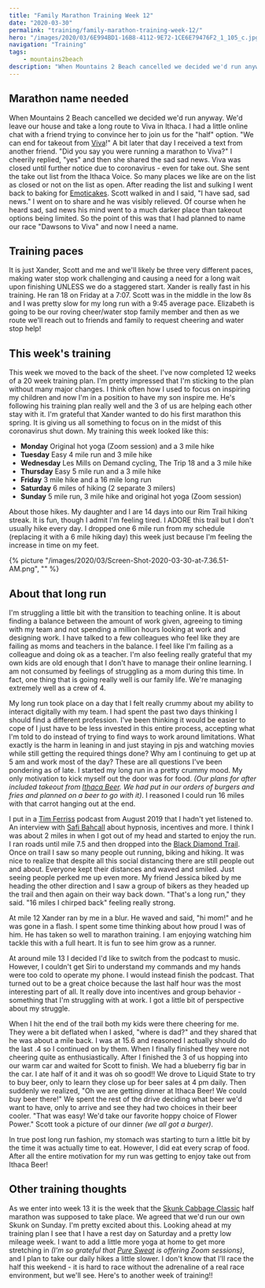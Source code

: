 ```yaml
---
title: "Family Marathon Training Week 12"
date: "2020-03-30"
permalink: "training/family-marathon-training-week-12/"
hero: "/images/2020/03/6E994BD1-16B8-4112-9E72-1CE6E79476F2_1_105_c.jpg"
navigation: "Training"
tags:
    - mountains2beach
description: "When Mountains 2 Beach cancelled we decided we'd run anyway. We'd leave our house and take a long route to Viva in Ithaca. I had a little online chat with a friend trying to convince her to join us for the 'half' option."
---
```


## Marathon name needed

When Mountains 2 Beach cancelled we decided we'd run anyway. We'd leave our house and take a long route to Viva in Ithaca. I had a little online chat with a friend trying to convince her to join us for the "half" option. "We can end for takeout from [Viva](https://www.vivataqueria.com/)!" A bit later that day I received a text from another friend. "Did you say you were running a marathon to Viva?" I cheerily replied, "yes" and then she shared the sad sad news. Viva was closed until further notice due to coronavirus - even for take out. She sent the take out list from the Ithaca Voice. So many places we like are on the list as closed or not on the list as open. After reading the list and sulking I went back to baking for [Emoticakes](https://emoticakes.com/). Scott walked in and I said, "I have sad, sad news." I went on to share and he was visibly relieved. Of course when he heard sad, sad news his mind went to a much darker place than takeout options being limited. So the point of this was that I had planned to name our race "Dawsons to Viva" and now I need a name.

## Training paces

It is just Xander, Scott and me and we'll likely be three very different paces, making water stop work challenging and causing a need for a long wait upon finishing UNLESS we do a staggered start. Xander is really fast in his training. He ran 18 on Friday at a 7:07. Scott was in the middle in the low 8s and I was pretty slow for my long run with a 9:45 average pace. Elizabeth is going to be our roving cheer/water stop family member and then as we route we'll reach out to friends and family to request cheering and water stop help!

## This week's training

This week we moved to the back of the sheet. I've now completed 12 weeks of a 20 week training plan. I'm pretty impressed that I'm sticking to the plan without many major changes. I think often how I used to focus on inspiring my children and now I'm in a position to have my son inspire me. He's following his training plan really well and the 3 of us are helping each other stay with it. I'm grateful that Xander wanted to do his first marathon this spring. It is giving us all something to focus on in the midst of this coronavirus shut down. My training this week looked like this:

- **Monday** Original hot yoga (Zoom session) and a 3 mile hike
- **Tuesday** Easy 4 mile run and 3 mile hike
- **Wednesday** Les Mills on Demand cycling, The Trip 18 and a 3 mile hike
- **Thursday** Easy 5 mile run and a 3 mile hike
- **Friday** 3 mile hike and a 16 mile long run
- **Saturday** 6 miles of hiking (2 separate 3 milers)
- **Sunday** 5 mile run, 3 mile hike and original hot yoga (Zoom session)

About those hikes. My daughter and I are 14 days into our Rim Trail hiking streak. It is fun, though I admit I'm feeling tired. I ADORE this trail but I don't usually hike every day. I dropped one 6 mile run from my schedule (replacing it with a 6 mile hiking day) this week just because I'm feeling the increase in time on my feet.

{% picture "/images/2020/03/Screen-Shot-2020-03-30-at-7.36.51-AM.png", "" %}

## About that long run

I'm struggling a little bit with the transition to teaching online. It is about finding a balance between the amount of work given, agreeing to timing with my team and not spending a million hours looking at work and designing work. I have talked to a few colleagues who feel like they are failing as moms and teachers in the balance. I feel like I'm failing as a colleague and doing ok as a teacher. I'm also feeling really grateful that my own kids are old enough that I don't have to manage their online learning. I am not consumed by feelings of struggling as a mom during this time. In fact, one thing that is going really well is our family life. We're managing extremely well as a crew of 4.

My long run took place on a day that I felt really crummy about my ability to interact digitally with my team. I had spent the past two days thinking I should find a different profession. I've been thinking it would be easier to cope of I just have to be less invested in this entire process, accepting what I'm told to do instead of trying to find ways to work around limitations. What exactly is the harm in leaning in and just staying in pjs and watching movies while still getting the required things done? Why am I continuing to get up at 5 am and work most of the day? These are all questions I've been pondering as of late. I started my long run in a pretty crummy mood. My only motivation to kick myself out the door was for food. _(Our plans for after included takeout from [Ithaca Beer](https://www.ithacabeer.com/). We had put in our orders of burgers and fries and planned on a beer to go with it)_. I reasoned I could run 16 miles with that carrot hanging out at the end.

I put in a [Tim Ferriss](https://tim.blog/) podcast from August 2019 that I hadn't yet listened to. An interview with [Safi Bahcall](https://tim.blog/2019/08/21/the-tim-ferriss-show-transcripts-safi-bahcall-on-hypnosis-conquering-insomnia-incentives-and-more-382/) about hypnosis, incentives and more. I think I was about 2 miles in when I got out of my head and started to enjoy the run. I ran roads until mile 7.5 and then dropped into the [Black Diamond Trail](https://www.traillink.com/trail/black-diamond-trail/). Once on trail I saw so many people out running, biking and hiking. It was nice to realize that despite all this social distancing there are still people out and about. Everyone kept their distances and waved and smiled. Just seeing people perked me up even more. My friend Jessica biked by me heading the other direction and I saw a group of bikers as they headed up the trail and then again on their way back down. "That's a long run," they said. "16 miles I chirped back" feeling really strong.

At mile 12 Xander ran by me in a blur. He waved and said, "hi mom!" and he was gone in a flash. I spent some time thinking about how proud I was of him. He has taken so well to marathon training. I am enjoying watching him tackle this with a full heart. It is fun to see him grow as a runner.

At around mile 13 I decided I'd like to switch from the podcast to music. However, I couldn't get Siri to understand my commands and my hands were too cold to operate my phone. I would instead finish the podcast. That turned out to be a great choice because the last half hour was the most interesting part of all. It really dove into incentives and group behavior - something that I'm struggling with at work. I got a little bit of perspective about my struggle.

When I hit the end of the trail both my kids were there cheering for me. They were a bit deflated when I asked, "where is dad?" and they shared that he was about a mile back. I was at 15.6 and reasoned I actually should do the last .4 so I continued on by them. When I finally finished they were not cheering quite as enthusiastically. After I finished the 3 of us hopping into our warm car and waited for Scott to finish. We had a blueberry fig bar in the car. I ate half of it and it was oh so good!! We drove to Liquid State to try to buy beer, only to learn they close up for beer sales at 4 pm daily. Then suddenly we realized, "Oh we are getting dinner at Ithaca Beer! We could buy beer there!" We spent the rest of the drive deciding what beer we'd want to have, only to arrive and see they had two choices in their beer cooler. "That was easy! We'd take our favorite hoppy choice of Flower Power." Scott took a picture of our dinner _(we all got a burger)_.

In true post long run fashion, my stomach was starting to turn a little bit by the time it was actually time to eat. However, I did eat every scrap of food. After all the entire motivation for my run was getting to enjoy take out from Ithaca Beer!

## Other training thoughts

As we enter into week 13 it is the week that the [Skunk Cabbage Classic](https://runsignup.com/Race/NY/Ithaca/SkunkCabbageClassic) half marathon was supposed to take place. We agreed that we'd run our own Skunk on Sunday. I'm pretty excited about this. Looking ahead at my training plan I see that I have a rest day on Saturday and a pretty low mileage week. I want to add a little more yoga at home to get more stretching in _(I'm so grateful that [Pure Sweat](https://puresweatyoga.com/) is offering Zoom sessions)_, and I plan to take our daily hikes a little slower. I don't know that I'll race the half this weekend - it is hard to race without the adrenaline of a real race environment, but we'll see. Here's to another week of training!!
